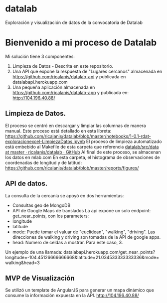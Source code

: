 datalab
==============================

Exploración y visualización de datos de la convocatoria de Datalab

# Bienvenido a mi proceso de Datalab
Mi solución tiene 3 componentes:

1. Limpieza de Datos - Descrita en este repositorio.
2. Una API que expone la respuesta de "Lugares cercanos" almacenada en https://github.com/ricalanis/datalab-api  y publicada en datalabapi.herokuapp.com
3. Una pequeña aplicación almacenada en https://github.com/ricalanis/datalab-app y publicada en: http://104.196.40.88/


## Limpieza de Datos.
El proceso se centró en descargar y limpiar las columnas de manera manual.
Este proceso está detallado en esta libreta: 
https://github.com/ricalanis/datalab/blob/master/notebooks/1-0.1-rdat-exploracionexcel-LimpiezaDatos.ipynb
El proceso de limpieza automatizado está embebido al Makefile de esta carpeta que referencia [datalab/src/data at master · ricalanis/datalab · GitHub](https://github.com/ricalanis/datalab/tree/master/src/data)
Al final de este proceso, se almacenan los datos en mlab.com
En esta carpeta, el histograma de observaciones de coordenadas de longitud y de latitud: https://github.com/ricalanis/datalab/blob/master/reports/figures/

## API de datos.
La consulta de la cercanía se apoyó en dos herramientas:
- Consultas geo de MongoDB
- API de Google Maps de translados
La api expone un solo endpoint:
get_near_points, con los parameters:
- longitude
- latitude
- mode: Puede tomar el valuar de "euclidean", "walking", "driving". Las direcciones de walking y driving son tomadas de la API de google apps.
- head: Numero de celdas a mostrar. Para este caso, 3.

Un ejemplo de una llamada:
datalabapi.herokuapp.com/get_near_points?longitude=-104.45126666666668&latitude=21.034533333333336&mode=walking&head=3

## MVP de Visualización
Se utilizó un template de AngularJS para generar un mapa dinámico que consume la información expuesta en la API.
http://104.196.40.88/
